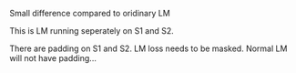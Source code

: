 Small difference compared to oridinary LM

This is LM running seperately on S1 and S2.

There are padding on S1 and S2. LM loss needs to be masked. 
Normal LM will not have padding...